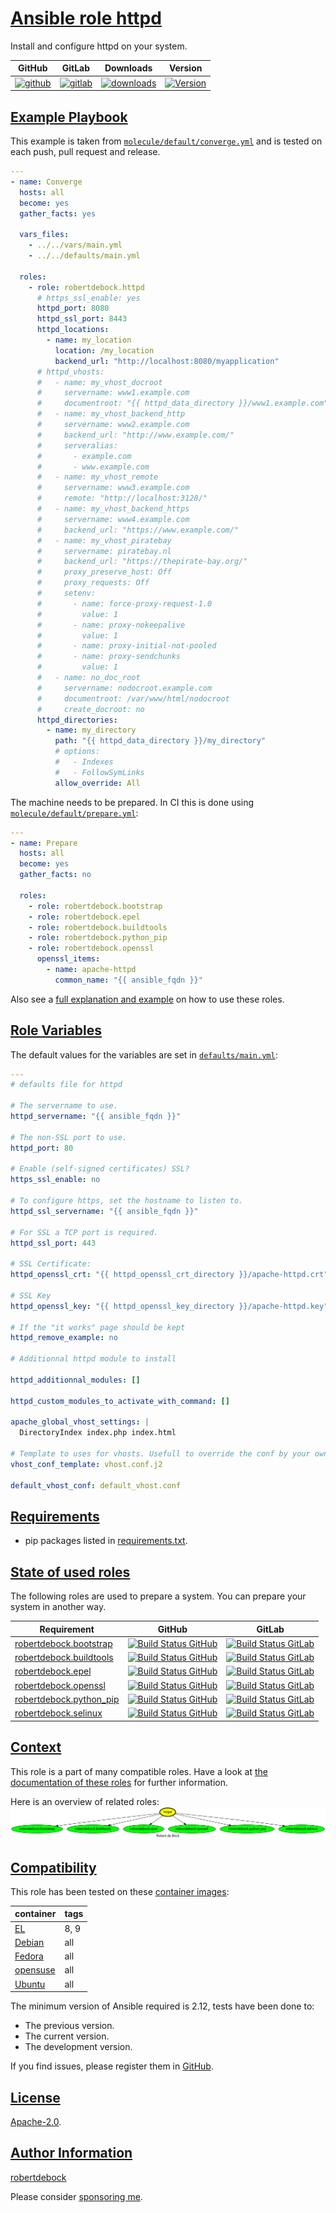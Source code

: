 # [Ansible role httpd](#httpd)

Install and configure httpd on your system.

|GitHub|GitLab|Downloads|Version|
|------|------|---------|-------|
|[![github](https://github.com/robertdebock/ansible-role-httpd/workflows/Ansible%20Molecule/badge.svg)](https://github.com/robertdebock/ansible-role-httpd/actions)|[![gitlab](https://gitlab.com/robertdebock-iac/ansible-role-httpd/badges/master/pipeline.svg)](https://gitlab.com/robertdebock-iac/ansible-role-httpd)|[![downloads](https://img.shields.io/ansible/role/d/robertdebock/httpd)](https://galaxy.ansible.com/robertdebock/httpd)|[![Version](https://img.shields.io/github/release/robertdebock/ansible-role-httpd.svg)](https://github.com/robertdebock/ansible-role-httpd/releases/)|

## [Example Playbook](#example-playbook)

This example is taken from [`molecule/default/converge.yml`](https://github.com/robertdebock/ansible-role-httpd/blob/master/molecule/default/converge.yml) and is tested on each push, pull request and release.

```yaml
---
- name: Converge
  hosts: all
  become: yes
  gather_facts: yes

  vars_files:
    - ../../vars/main.yml
    - ../../defaults/main.yml

  roles:
    - role: robertdebock.httpd
      # https_ssl_enable: yes
      httpd_port: 8080
      httpd_ssl_port: 8443
      httpd_locations:
        - name: my_location
          location: /my_location
          backend_url: "http://localhost:8080/myapplication"
      # httpd_vhosts:
      #   - name: my_vhost_docroot
      #     servername: www1.example.com
      #     documentroot: "{{ httpd_data_directory }}/www1.example.com"
      #   - name: my_vhost_backend_http
      #     servername: www2.example.com
      #     backend_url: "http://www.example.com/"
      #     serveralias:
      #       - example.com
      #       - www.example.com
      #   - name: my_vhost_remote
      #     servername: www3.example.com
      #     remote: "http://localhost:3128/"
      #   - name: my_vhost_backend_https
      #     servername: www4.example.com
      #     backend_url: "https://www.example.com/"
      #   - name: my_vhost_piratebay
      #     servername: piratebay.nl
      #     backend_url: "https://thepirate-bay.org/"
      #     proxy_preserve_host: Off
      #     proxy_requests: Off
      #     setenv:
      #       - name: force-proxy-request-1.0
      #         value: 1
      #       - name: proxy-nokeepalive
      #         value: 1
      #       - name: proxy-initial-not-pooled
      #       - name: proxy-sendchunks
      #         value: 1
      #   - name: no_doc_root
      #     servername: nodocroot.example.com
      #     documentroot: /var/www/html/nodocroot
      #     create_docroot: no
      httpd_directories:
        - name: my_directory
          path: "{{ httpd_data_directory }}/my_directory"
          # options:
          #   - Indexes
          #   - FollowSymLinks
          allow_override: All
```

The machine needs to be prepared. In CI this is done using [`molecule/default/prepare.yml`](https://github.com/robertdebock/ansible-role-httpd/blob/master/molecule/default/prepare.yml):

```yaml
---
- name: Prepare
  hosts: all
  become: yes
  gather_facts: no

  roles:
    - role: robertdebock.bootstrap
    - role: robertdebock.epel
    - role: robertdebock.buildtools
    - role: robertdebock.python_pip
    - role: robertdebock.openssl
      openssl_items:
        - name: apache-httpd
          common_name: "{{ ansible_fqdn }}"
```

Also see a [full explanation and example](https://robertdebock.nl/how-to-use-these-roles.html) on how to use these roles.

## [Role Variables](#role-variables)

The default values for the variables are set in [`defaults/main.yml`](https://github.com/robertdebock/ansible-role-httpd/blob/master/defaults/main.yml):

```yaml
---
# defaults file for httpd

# The servername to use.
httpd_servername: "{{ ansible_fqdn }}"

# The non-SSL port to use.
httpd_port: 80

# Enable (self-signed certificates) SSL?
https_ssl_enable: no

# To configure https, set the hostname to listen to.
httpd_ssl_servername: "{{ ansible_fqdn }}"

# For SSL a TCP port is required.
httpd_ssl_port: 443

# SSL Certificate:
httpd_openssl_crt: "{{ httpd_openssl_crt_directory }}/apache-httpd.crt"

# SSL Key
httpd_openssl_key: "{{ httpd_openssl_key_directory }}/apache-httpd.key"

# If the "it works" page should be kept
httpd_remove_example: no

# Additionnal httpd module to install

httpd_additionnal_modules: []

httpd_custom_modules_to_activate_with_command: []

apache_global_vhost_settings: |
  DirectoryIndex index.php index.html

# Template to uses for vhosts. Usefull to override the conf by your own setup.
vhost_conf_template: vhost.conf.j2

default_vhost_conf: default_vhost.conf
```

## [Requirements](#requirements)

- pip packages listed in [requirements.txt](https://github.com/robertdebock/ansible-role-httpd/blob/master/requirements.txt).

## [State of used roles](#state-of-used-roles)

The following roles are used to prepare a system. You can prepare your system in another way.

| Requirement | GitHub | GitLab |
|-------------|--------|--------|
|[robertdebock.bootstrap](https://galaxy.ansible.com/robertdebock/bootstrap)|[![Build Status GitHub](https://github.com/robertdebock/ansible-role-bootstrap/workflows/Ansible%20Molecule/badge.svg)](https://github.com/robertdebock/ansible-role-bootstrap/actions)|[![Build Status GitLab](https://gitlab.com/robertdebock-iac/ansible-role-bootstrap/badges/master/pipeline.svg)](https://gitlab.com/robertdebock-iac/ansible-role-bootstrap)|
|[robertdebock.buildtools](https://galaxy.ansible.com/robertdebock/buildtools)|[![Build Status GitHub](https://github.com/robertdebock/ansible-role-buildtools/workflows/Ansible%20Molecule/badge.svg)](https://github.com/robertdebock/ansible-role-buildtools/actions)|[![Build Status GitLab](https://gitlab.com/robertdebock-iac/ansible-role-buildtools/badges/master/pipeline.svg)](https://gitlab.com/robertdebock-iac/ansible-role-buildtools)|
|[robertdebock.epel](https://galaxy.ansible.com/robertdebock/epel)|[![Build Status GitHub](https://github.com/robertdebock/ansible-role-epel/workflows/Ansible%20Molecule/badge.svg)](https://github.com/robertdebock/ansible-role-epel/actions)|[![Build Status GitLab](https://gitlab.com/robertdebock-iac/ansible-role-epel/badges/master/pipeline.svg)](https://gitlab.com/robertdebock-iac/ansible-role-epel)|
|[robertdebock.openssl](https://galaxy.ansible.com/robertdebock/openssl)|[![Build Status GitHub](https://github.com/robertdebock/ansible-role-openssl/workflows/Ansible%20Molecule/badge.svg)](https://github.com/robertdebock/ansible-role-openssl/actions)|[![Build Status GitLab](https://gitlab.com/robertdebock-iac/ansible-role-openssl/badges/master/pipeline.svg)](https://gitlab.com/robertdebock-iac/ansible-role-openssl)|
|[robertdebock.python_pip](https://galaxy.ansible.com/robertdebock/python_pip)|[![Build Status GitHub](https://github.com/robertdebock/ansible-role-python_pip/workflows/Ansible%20Molecule/badge.svg)](https://github.com/robertdebock/ansible-role-python_pip/actions)|[![Build Status GitLab](https://gitlab.com/robertdebock-iac/ansible-role-python_pip/badges/master/pipeline.svg)](https://gitlab.com/robertdebock-iac/ansible-role-python_pip)|
|[robertdebock.selinux](https://galaxy.ansible.com/robertdebock/selinux)|[![Build Status GitHub](https://github.com/robertdebock/ansible-role-selinux/workflows/Ansible%20Molecule/badge.svg)](https://github.com/robertdebock/ansible-role-selinux/actions)|[![Build Status GitLab](https://gitlab.com/robertdebock-iac/ansible-role-selinux/badges/master/pipeline.svg)](https://gitlab.com/robertdebock-iac/ansible-role-selinux)|

## [Context](#context)

This role is a part of many compatible roles. Have a look at [the documentation of these roles](https://robertdebock.nl/) for further information.

Here is an overview of related roles:
![dependencies](https://raw.githubusercontent.com/robertdebock/ansible-role-httpd/png/requirements.png "Dependencies")

## [Compatibility](#compatibility)

This role has been tested on these [container images](https://hub.docker.com/u/robertdebock):

|container|tags|
|---------|----|
|[EL](https://hub.docker.com/r/robertdebock/enterpriselinux)|8, 9|
|[Debian](https://hub.docker.com/r/robertdebock/debian)|all|
|[Fedora](https://hub.docker.com/r/robertdebock/fedora/)|all|
|[opensuse](https://hub.docker.com/r/robertdebock/opensuse)|all|
|[Ubuntu](https://hub.docker.com/r/robertdebock/ubuntu)|all|

The minimum version of Ansible required is 2.12, tests have been done to:

- The previous version.
- The current version.
- The development version.

If you find issues, please register them in [GitHub](https://github.com/robertdebock/ansible-role-httpd/issues).

## [License](#license)

[Apache-2.0](https://github.com/robertdebock/ansible-role-httpd/blob/master/LICENSE).

## [Author Information](#author-information)

[robertdebock](https://robertdebock.nl/)

Please consider [sponsoring me](https://github.com/sponsors/robertdebock).
